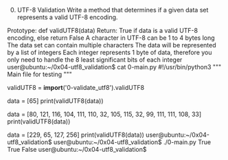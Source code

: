 0. UTF-8 Validation
Write a method that determines if a given data set represents a valid UTF-8 encoding.

 Prototype: def validUTF8(data)
 Return: True if data is a valid UTF-8 encoding, else return False
 A character in UTF-8 can be 1 to 4 bytes long
 The data set can contain multiple characters
 The data will be represented by a list of integers
 Each integer represents 1 byte of data, therefore you only need to handle the 8 least significant bits of each integer
user@ubuntu:~/0x04-utf8_validation$ cat 0-main.py
#!/usr/bin/python3
"""
Main file for testing
"""

validUTF8 = __import__('0-validate_utf8').validUTF8

data = [65]
print(validUTF8(data))

data = [80, 121, 116, 104, 111, 110, 32, 105, 115, 32, 99, 111, 111, 108, 33]
print(validUTF8(data))

data = [229, 65, 127, 256]
print(validUTF8(data))
user@ubuntu:~/0x04-utf8_validation$
user@ubuntu:~/0x04-utf8_validation$ ./0-main.py
True
True
False
user@ubuntu:~/0x04-utf8_validation$
